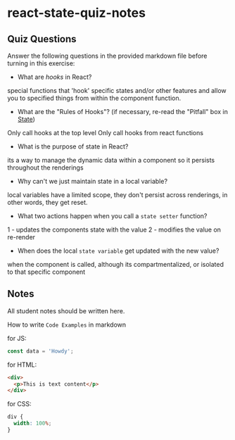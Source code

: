 # react-state-quiz-notes

## Quiz Questions

Answer the following questions in the provided markdown file before turning in this exercise:

- What are _hooks_ in React?

special functions that 'hook' specific states and/or other features and allow you to specified things from within the component function.

- What are the "Rules of Hooks"? (if necessary, re-read the "Pitfall" box in [State](https://react.dev/learn/state-a-components-memory))

Only call hooks at the top level
Only call hooks from react functions

- What is the purpose of state in React?

its a way to manage the dynamic data within a component so it persists throughout the renderings

- Why can't we just maintain state in a local variable?

local variables have a limited scope, they don't persist across renderings, in other words, they get reset.

- What two actions happen when you call a `state setter` function?

1 - updates the components state with the value
2 - modifies the value on re-render

- When does the local `state variable` get updated with the new value?

when the component is called, although its compartmentalized, or isolated to that specific component

## Notes

All student notes should be written here.

How to write `Code Examples` in markdown

for JS:

```javascript
const data = 'Howdy';
```

for HTML:

```html
<div>
  <p>This is text content</p>
</div>
```

for CSS:

```css
div {
  width: 100%;
}
```
